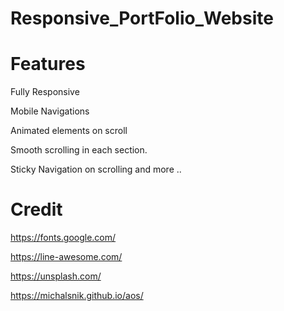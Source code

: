 # Responsive_PortFolio_Website

# Features
Fully Responsive

Mobile Navigations

Animated elements on scroll

Smooth scrolling in each section.

Sticky Navigation on scrolling
and more ..
# Credit
https://fonts.google.com/

https://line-awesome.com/

https://unsplash.com/

https://michalsnik.github.io/aos/
